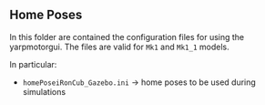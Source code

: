 ## Home Poses

In this folder are contained the configuration files for using the yarpmotorgui.
The files are valid for `Mk1` and `Mk1_1` models.

In particular:

- `homePoseiRonCub_Gazebo.ini` -> home poses to be used during simulations
